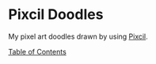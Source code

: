 Pixcil Doodles
==============

My pixel art doodles drawn by using [Pixcil](https://github.com/sile/pixcil).

[Table of Contents](TODO)
